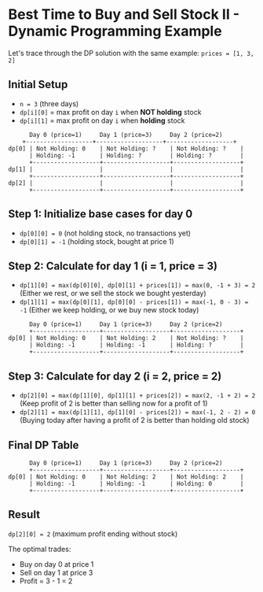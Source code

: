 
# Best Time to Buy and Sell Stock II - Dynamic Programming Example

Let's trace through the DP solution with the same example: `prices = [1, 3, 2]`

## Initial Setup

- `n = 3` (three days)
- `dp[i][0]` = max profit on day `i` when **NOT holding** stock
- `dp[i][1]` = max profit on day `i` when **holding** stock

```
      Day 0 (price=1)     Day 1 (price=3)     Day 2 (price=2)
    +-------------------+-------------------+-------------------+
dp[0] | Not Holding: 0    | Not Holding: ?    | Not Holding: ?    |
      | Holding: -1       | Holding: ?        | Holding: ?        |
      +-------------------+-------------------+-------------------+
dp[1] |                   |                   |                   |
      +-------------------+-------------------+-------------------+
dp[2] |                   |                   |                   |
      +-------------------+-------------------+-------------------+
```

## Step 1: Initialize base cases for day 0

- `dp[0][0] = 0` (not holding stock, no transactions yet)
- `dp[0][1] = -1` (holding stock, bought at price 1)

## Step 2: Calculate for day 1 (i = 1, price = 3)

- `dp[1][0] = max(dp[0][0], dp[0][1] + prices[1]) = max(0, -1 + 3) = 2`
  (Either we rest, or we sell the stock we bought yesterday)
- `dp[1][1] = max(dp[0][1], dp[0][0] - prices[1]) = max(-1, 0 - 3) = -1`
  (Either we keep holding, or we buy new stock today)

```
      Day 0 (price=1)     Day 1 (price=3)     Day 2 (price=2)
      +-------------------+-------------------+-------------------+
dp[0] | Not Holding: 0    | Not Holding: 2    | Not Holding: ?    |
      | Holding: -1       | Holding: -1       | Holding: ?        |
      +-------------------+-------------------+-------------------+
```

## Step 3: Calculate for day 2 (i = 2, price = 2)

- `dp[2][0] = max(dp[1][0], dp[1][1] + prices[2]) = max(2, -1 + 2) = 2`
  (Keep profit of 2 is better than selling now for a profit of 1)
- `dp[2][1] = max(dp[1][1], dp[1][0] - prices[2]) = max(-1, 2 - 2) = 0`
  (Buying today after having a profit of 2 is better than holding old stock)

## Final DP Table

```
      Day 0 (price=1)     Day 1 (price=3)     Day 2 (price=2)
      +-------------------+-------------------+-------------------+
dp[0] | Not Holding: 0    | Not Holding: 2    | Not Holding: 2    |
      | Holding: -1       | Holding: -1       | Holding: 0        |
      +-------------------+-------------------+-------------------+
```

## Result

`dp[2][0] = 2` (maximum profit ending without stock)

The optimal trades:
- Buy on day 0 at price 1
- Sell on day 1 at price 3
- Profit = 3 - 1 = 2
